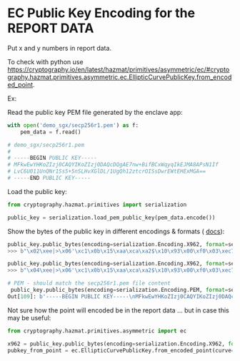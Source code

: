 # EC Public Key Encoding for the REPORT DATA
Put x and y numbers in report data.

To check with python use https://cryptography.io/en/latest/hazmat/primitives/asymmetric/ec/#cryptography.hazmat.primitives.asymmetric.ec.EllipticCurvePublicKey.from_encoded_point.

Ex:

Read the public key PEM file generated by the enclave app:

```python
with open('demo_sgx/secp256r1.pem') as f:
    pem_data = f.read()

# demo_sgx/secp256r1.pem
#
# -----BEGIN PUBLIC KEY-----
# MFkwEwYHKoZIzj0CAQYIKoZIzj0DAQcDQgAE7nw+BifBCxWqyqIkEJMA8APsN1If
# LvC6U011UnQNr1Ss5+5nSLHvXGlDL/1UgQh12ztcrOISsDwrEWtEHExMGA==
# -----END PUBLIC KEY-----
```

Load the public key:

```python
from cryptography.hazmat.primitives import serialization

public_key = serialization.load_pem_public_key(pem_data.encode())
```

Show the bytes of the public key in different encodings & formats (
[docs](https://cryptography.io/en/latest/hazmat/primitives/asymmetric/ec/#cryptography.hazmat.primitives.asymmetric.ec.EllipticCurvePublicKey.public_bytes)):

```python
public_key.public_bytes(encoding=serialization.Encoding.X962, format=serialization.PublicFormat.CompressedPoint)
>>> b"\x02\xee|>\x06'\xc1\x0b\x15\xaa\xca\xa2$\x10\x93\x00\xf0\x03\xec7R\x1f.\xf0\xbaSMuRt\r\xafT"

public_key.public_bytes(encoding=serialization.Encoding.X962, format=serialization.PublicFormat.UncompressedPoint)
>>> b"\x04\xee|>\x06'\xc1\x0b\x15\xaa\xca\xa2$\x10\x93\x00\xf0\x03\xec7R\x1f.\xf0\xbaSMuRt\r\xafT\xac\xe7\xeegH\xb1\xef\\iC/\xfdT\x81\x08u\xdb;\\\xac\xe2\x12\xb0<+\x11kD\x1cLL\x18"

# PEM - should match the secp256r1.pem file content
 public_key.public_bytes(encoding=serialization.Encoding.PEM, format=serialization.PublicFormat.SubjectPublicKeyInfo)
Out[109]: b'-----BEGIN PUBLIC KEY-----\nMFkwEwYHKoZIzj0CAQYIKoZIzj0DAQcDQgAE7nw+BifBCxWqyqIkEJMA8APsN1If\nLvC6U011UnQNr1Ss5+5nSLHvXGlDL/1UgQh12ztcrOISsDwrEWtEHExMGA==\n-----END PUBLIC KEY-----\n'
```

Not sure how the point will encoded be in the report data ... but in case this may be
useful:


```python
from cryptography.hazmat.primitives.asymmetric import ec

x962 = public_key.public_bytes(encoding=serialization.Encoding.X962, format=serialization.PublicFormat.CompressedPoint)
pubkey_from_point = ec.EllipticCurvePublicKey.from_encoded_point(curve=ec.SECP256R1(), data=x962)
```
